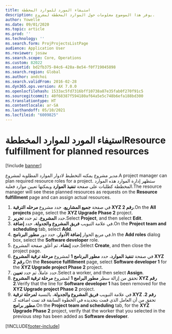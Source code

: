 ```yaml
---
title: استيفاء المورد للموارد المخططة
description: يوفر هذا الموضوع معلومات حول الموارد المخططة لمشروع.
author: Yowelle
ms.date: 09/01/2020
ms.topic: article
ms.prod: ''
ms.technology: ''
ms.search.form: ProjProjectsListPage
audience: Application User
ms.reviewer: josaw
ms.search.scope: Core, Operations
ms.custom: 82022
ms.assetid: bd2fb375-84c6-428a-8e54-f0f719045898
ms.search.region: Global
ms.author: andchoi
ms.search.validFrom: 2016-02-28
ms.dyn365.ops.version: AX 7.0.0
ms.openlocfilehash: 1533ac5fd7316bff10738a87e35fab0f270f91c5
ms.sourcegitcommit: 40f68387f594180af64a5e5c748b6efa188bd300
ms.translationtype: HT
ms.contentlocale: ar-SA
ms.lasthandoff: 05/10/2021
ms.locfileid: "6009825"
---
```

# <a name="resource-fulfillment-for-planned-resources"></a><span data-ttu-id="c0f5d-103">استيفاء المورد للموارد المخططة</span><span class="sxs-lookup"><span data-stu-id="c0f5d-103">Resource fulfillment for planned resources</span></span>

[!include [banner](../includes/banner.md)]

<span data-ttu-id="c0f5d-104">مدير مشروع يمكنه التخطيط لادوار الموارد المطلوبة لمشروع.</span><span class="sxs-lookup"><span data-stu-id="c0f5d-104">A project manager can plan required resource roles for a project.</span></span> <span data-ttu-id="c0f5d-105">ستظهر إدارة الموارد هذه الموارد المخططة كطلبات على صفحة **تنفيذ الموارد** ويمكنها تعيين موارد فعلية.</span><span class="sxs-lookup"><span data-stu-id="c0f5d-105">The resource manager will see these planned resources as requests on the **Resource fulfillment** page and can assign actual resources.</span></span>

1. <span data-ttu-id="c0f5d-106">في صفحة **جميع المشاريع**، حدد مشروع **مرحله الترقية XYZ رقم 2**.</span><span class="sxs-lookup"><span data-stu-id="c0f5d-106">On the **All projects** page, select the **XYZ Upgrade Phase 2** project.</span></span>
2. <span data-ttu-id="c0f5d-107">حدد **المشروع**، ثم حدد **تحرير**.</span><span class="sxs-lookup"><span data-stu-id="c0f5d-107">Select **Project**, and then select **Edit**.</span></span>
3. <span data-ttu-id="c0f5d-108">في علامة التبويب **فريق المشروع والجدولة**، حدد **إضافة**.</span><span class="sxs-lookup"><span data-stu-id="c0f5d-108">On the **Project team and scheduling** tab, select **Add**.</span></span>
4. <span data-ttu-id="c0f5d-109">في مربع الحوار **إضافة الأدوار**، حدد دور **مطور البرنامج**.</span><span class="sxs-lookup"><span data-stu-id="c0f5d-109">In the **Add roles** dialog box, select the **Software developer** role.</span></span>
5. <span data-ttu-id="c0f5d-110">حدد **إنشاء**، ثم أغلق صفحة المشروع.</span><span class="sxs-lookup"><span data-stu-id="c0f5d-110">Select **Create**, and then close the project page.</span></span>
6. <span data-ttu-id="c0f5d-111">في صفحة **تنفيذ الموارد**، حدد **مطور البرنامج 1** لمشروع **مرحلة ترقية المشروع XYZ رقم 2**.</span><span class="sxs-lookup"><span data-stu-id="c0f5d-111">On the **Resource fulfillment** page, select **Software developer 1** for the **XYZ Upgrade project Phase 2** project.</span></span>
7. <span data-ttu-id="c0f5d-112">حدد عاملاً، ثم حدد **تعيين**.</span><span class="sxs-lookup"><span data-stu-id="c0f5d-112">Select a worker, and then select **Assign**.</span></span>
8. <span data-ttu-id="c0f5d-113">تحقق من إزالة سطر **مطور البرامج 1** لمشروع **مرحلة ترقية المشروع XYZ رقم 2**.</span><span class="sxs-lookup"><span data-stu-id="c0f5d-113">Verify that the line for **Software developer 1** has been removed for the **XYZ Upgrade project Phase 2** project.</span></span>
9. <span data-ttu-id="c0f5d-114">في علامة التبويب **فريق المشروع والجدولة**، بالنسبة **لمرحلة ترقية XYZ رقم 2**، تحقق من أن العامل الذي قمت بتحديده في الخطوة السابقة قد تمت اضافته كـ **مطور برامج**.</span><span class="sxs-lookup"><span data-stu-id="c0f5d-114">On the **Project team and scheduling** tab, for the **XYZ Upgrade Phase 2** project, verify that the worker that you selected in the previous step has been added as **Software developer**.</span></span>


[!INCLUDE[footer-include](../includes/footer-banner.md)]